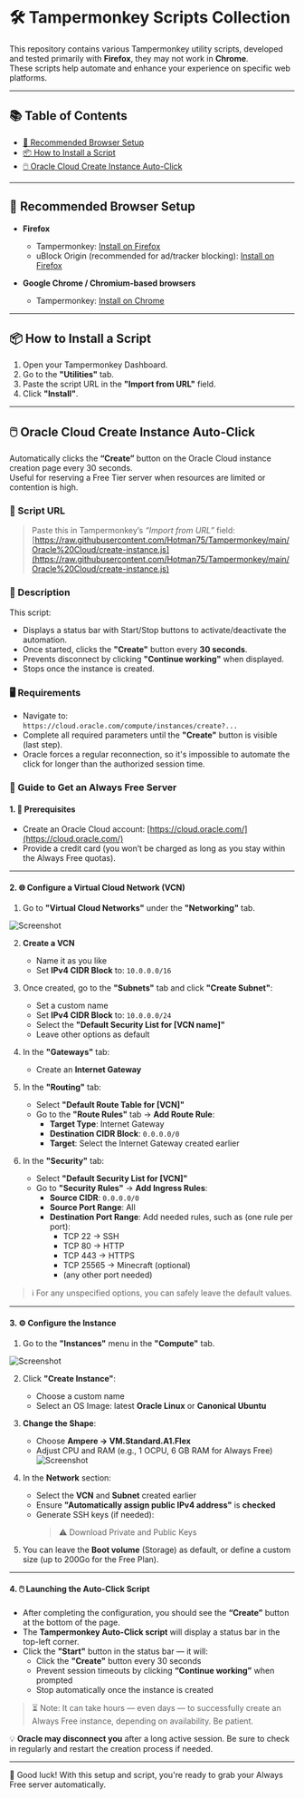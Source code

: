 # 🛠️ Tampermonkey Scripts Collection

This repository contains various Tampermonkey utility scripts, developed and tested primarily with **Firefox**, they may not work in **Chrome**.  
These scripts help automate and enhance your experience on specific web platforms.

---

## 📚 Table of Contents

- [🔧 Recommended Browser Setup](#-recommended-browser-setup)
- [📦 How to Install a Script](#-how-to-install-a-script)
- [🖱️ Oracle Cloud Create Instance Auto-Click](#%EF%B8%8F-oracle-cloud-create-instance-auto-click)

---

## 🔧 Recommended Browser Setup

- **Firefox**  
  - Tampermonkey: [Install on Firefox](https://addons.mozilla.org/fr/firefox/addon/tampermonkey/)  
  - uBlock Origin (recommended for ad/tracker blocking): [Install on Firefox](https://addons.mozilla.org/fr/firefox/addon/ublock-origin/)

- **Google Chrome / Chromium-based browsers**  
  - Tampermonkey: [Install on Chrome](https://chromewebstore.google.com/detail/tampermonkey/dhdgffkkebhmkfjojejmpbldmpobfkfo)

---

## 📦 How to Install a Script

1. Open your Tampermonkey Dashboard.  
2. Go to the **"Utilities"** tab.  
3. Paste the script URL in the **"Import from URL"** field.  
4. Click **"Install"**.

---

## 🖱️ Oracle Cloud Create Instance Auto-Click

Automatically clicks the **“Create”** button on the Oracle Cloud instance creation page every 30 seconds.  
Useful for reserving a Free Tier server when resources are limited or contention is high.

### 🔗 Script URL

> Paste this in Tampermonkey’s *“Import from URL”* field:  
> [https://raw.githubusercontent.com/Hotman75/Tampermonkey/main/Oracle%20Cloud/create-instance.js](https://raw.githubusercontent.com/Hotman75/Tampermonkey/main/Oracle%20Cloud/create-instance.js)

### 📄 Description

This script:

- Displays a status bar with Start/Stop buttons to activate/deactivate the automation.
- Once started, clicks the **"Create"** button every **30 seconds**.
- Prevents disconnect by clicking **"Continue working"** when displayed.
- Stops once the instance is created.

### 🖥️ Requirements

- Navigate to:  
  `https://cloud.oracle.com/compute/instances/create?...`
- Complete all required parameters until the **"Create"** button is visible (last step).
- Oracle forces a regular reconnection, so it's impossible to automate the click for longer than the authorized session time.

### 🧭 Guide to Get an Always Free Server

#### 1. 📝 Prerequisites

- Create an Oracle Cloud account: [https://cloud.oracle.com/](https://cloud.oracle.com/)
- Provide a credit card (you won’t be charged as long as you stay within the Always Free quotas).

---

#### 2. 🌐 Configure a Virtual Cloud Network (VCN)

1. Go to **"Virtual Cloud Networks"** under the **"Networking"** tab.  
   
  ![Screenshot](https://github.com/user-attachments/assets/057fbd90-b3e0-41b3-a05f-a5e89cf7729b)

2. **Create a VCN**  
   - Name it as you like  
   - Set **IPv4 CIDR Block** to: `10.0.0.0/16`

3. Once created, go to the **"Subnets"** tab and click **"Create Subnet"**:  
   - Set a custom name  
   - Set **IPv4 CIDR Block** to: `10.0.0.0/24`  
   - Select the **"Default Security List for [VCN name]"**  
   - Leave other options as default

4. In the **"Gateways"** tab:  
   - Create an **Internet Gateway**

5. In the **"Routing"** tab:  
   - Select **"Default Route Table for [VCN]"**  
   - Go to the **"Route Rules"** tab → **Add Route Rule**:  
     - **Target Type**: Internet Gateway  
     - **Destination CIDR Block**: `0.0.0.0/0`  
     - **Target**: Select the Internet Gateway created earlier

6. In the **"Security"** tab:  
   - Select **"Default Security List for [VCN]"**  
   - Go to **"Security Rules"** → **Add Ingress Rules**:  
     - **Source CIDR**: `0.0.0.0/0`  
     - **Source Port Range**: All  
     - **Destination Port Range**: Add needed rules, such as (one rule per port):  
       - TCP 22 → SSH  
       - TCP 80 → HTTP  
       - TCP 443 → HTTPS  
       - TCP 25565 → Minecraft (optional)
       - (any other port needed)

> ℹ️ For any unspecified options, you can safely leave the default values.

---

#### 3. ⚙️ Configure the Instance

1. Go to the **"Instances"** menu in the **"Compute"** tab.  
   
  ![Screenshot](https://github.com/user-attachments/assets/6a131817-7bfb-4d7d-8ed8-b3748cf339d4)

2. Click **"Create Instance"**:
   - Choose a custom name
   - Select an OS Image: latest **Oracle Linux** or **Canonical Ubuntu**

3. **Change the Shape**:
   - Choose **Ampere → VM.Standard.A1.Flex**  
   - Adjust CPU and RAM (e.g., 1 OCPU, 6 GB RAM for Always Free)  
   ![Screenshot](https://github.com/user-attachments/assets/72af5ff1-ae85-46aa-821f-39a6a7abc141)

4. In the **Network** section:
   - Select the **VCN** and **Subnet** created earlier
   - Ensure **"Automatically assign public IPv4 address"** is **checked**
   - Generate SSH keys (if needed):
     > ⚠️ Download Private and Public Keys

5. You can leave the **Boot volume** (Storage) as default, or define a custom size (up to 200Go for the Free Plan).

---

#### 4. 🖱️ Launching the Auto-Click Script

- After completing the configuration, you should see the **“Create”** button at the bottom of the page.
- The **Tampermonkey Auto-Click script** will display a status bar in the top-left corner.
- Click the **"Start"** button in the status bar — it will:
  - Click the **"Create"** button every 30 seconds
  - Prevent session timeouts by clicking **“Continue working”** when prompted
  - Stop automatically once the instance is created

> ⏳ Note: It can take hours — even days — to successfully create an Always Free instance, depending on availability. Be patient.

💡 **Oracle may disconnect you** after a long active session. Be sure to check in regularly and restart the creation process if needed.

---

🎉 Good luck! With this setup and script, you're ready to grab your Always Free server automatically.
